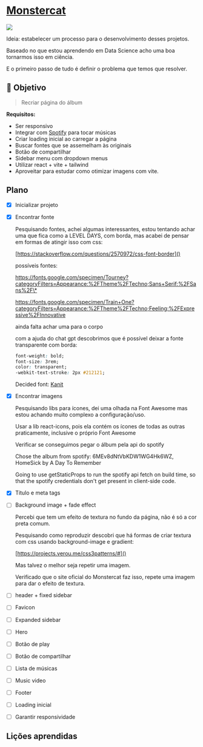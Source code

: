 # [Monstercat](https://www.frontendpractice.com/projects/monstercat)

![](https://www.frontendpractice.com/_next/image?url=%2Ffullsize%2FC2-Monstercat.png&w=3840&q=90)

Ideia: estabelecer um processo para o desenvolvimento desses projetos.

Baseado no que estou aprendendo em Data Science acho uma boa tornarmos isso em ciência.

E o primeiro passo de tudo é definir o problema que temos que resolver.

## 🎯 Objetivo

> Recriar página do álbum

**Requisitos:**

- Ser responsivo
- Integrar com [Spotify](https://developer.spotify.com/documentation/web-api/reference/get-an-album) para tocar músicas
- Criar loading inicial ao carregar a página
- Buscar fontes que se assemelham às originais
- Botão de compartilhar
- Sidebar menu com dropdown menus
- Utilizar react + vite + tailwind
- Aproveitar para estudar como otimizar imagens com vite.

## Plano

- [x] Inicializar projeto
- [x] Encontrar fonte

  Pesquisando fontes, achei algumas interessantes, estou tentando achar uma que fica como a LEVEL DAYS, com borda, mas acabei de pensar em formas de atingir isso com css:

  [https://stackoverflow.com/questions/2570972/css-font-border]()

  possíveis fontes:

  [https://fonts.google.com/specimen/Tourney?categoryFilters=Appearance:%2FTheme%2FTechno;Sans+Serif:%2FSans%2F\*
  ](https://fonts.google.com/specimen/Tourney?categoryFilters=Appearance:%2FTheme%2FTechno;Sans+Serif:%2FSans%2F*)

  [https://fonts.google.com/specimen/Train+One?categoryFilters=Appearance:%2FTheme%2FTechno;Feeling:%2FExpressive%2FInnovative
  ](https://fonts.google.com/specimen/Train+One?categoryFilters=Appearance:%2FTheme%2FTechno;Feeling:%2FExpressive%2FInnovative)

  ainda falta achar uma para o corpo

  com a ajuda do chat gpt descobrimos que é possível deixar a fonte transparente com borda:

  ```css
  font-weight: bold;
  font-size: 3rem;
  color: transparent;
  -webkit-text-stroke: 2px #212121;
  ```

  Decided font: [Kanit](https://fonts.google.com/specimen/Kanit?preview.text=TRACK%20LIST&categoryFilters=Appearance:%2FTheme%2FTechno)

- [x] Encontrar imagens

  Pesquisando libs para ícones, dei uma olhada na Font Awesome mas estou achando muito complexo a configuração/uso.

  Usar a lib react-icons, pois ela contém os ícones de todas as outras praticamente, inclusive o próprio Font Awesome

  Verificar se conseguimos pegar o álbum pela api do spotify

  Chose the album from spotify: 6MEv8dNtVbKDW1WG4Hk6WZ, HomeSick by A Day To Remember

  Going to use getStaticProps to run the spotify api fetch on build time, so that the spotify credentials don't get present in client-side code.

- [x] Título e meta tags
- [ ] Background image + fade effect

  Percebi que tem um efeito de textura no fundo da página, não é só a cor preta comum.

  Pesquisando como reproduzir descobri que há formas de criar textura com css usando background-image e gradient:

  [https://projects.verou.me/css3patterns/#]()

  Mas talvez o melhor seja repetir uma imagem.

  Verificado que o site oficial do Monstercat faz isso, repete uma imagem para dar o efeito de textura.

- [ ] header + fixed sidebar
- [ ] Favicon
- [ ] Expanded sidebar
- [ ] Hero
- [ ] Botão de play
- [ ] Botão de compartilhar
- [ ] Lista de músicas
- [ ] Music video
- [ ] Footer
- [ ] Loading inicial
- [ ] Garantir responsividade

## Lições aprendidas
